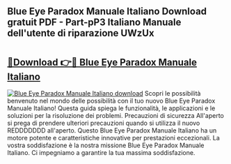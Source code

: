 ## Blue Eye Paradox Manuale Italiano Download gratuit PDF - Part-pP3 Italiano Manuale dell'utente di riparazione UWzUx

# <h2><a href="http://dfcw4o.blite.top/?on=Blue+Eye+Paradox+Manuale+Italiano">🔗Download 👉🔴 Blue Eye Paradox Manuale Italiano</a></h2>

[![Blue Eye Paradox Manuale Italiano download](https://i.imgur.com/lujVjoI.png)](http://dfcw4o.blite.top/?on=Blue+Eye+Paradox+Manuale+Italiano)
Scopri le possibilità benvenuto nel mondo delle possibilità con il tuo nuovo Blue Eye Paradox Manuale Italiano! Questa guida spiega le funzionalità, le applicazioni e le soluzioni per la risoluzione dei problemi. Precauzioni di sicurezza All'aperto si prega di prendere ulteriori precauzioni quando si utilizza il nuovo REDDDDDDD all'aperto. Questo Blue Eye Paradox Manuale Italiano ha un motore potente e caratteristiche innovative per prestazioni eccezionali. La vostra soddisfazione è la nostra missione Blue Eye Paradox Manuale Italiano. Ci impegniamo a garantire la tua massima soddisfazione.
